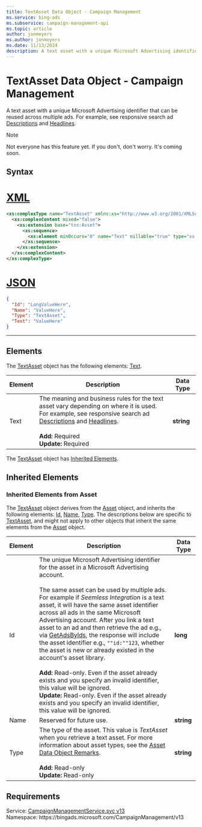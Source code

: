 ```yaml
---
title: TextAsset Data Object - Campaign Management
ms.service: bing-ads
ms.subservice: campaign-management-api
ms.topic: article
author: jonmeyers
ms.author: jonmeyers
ms.date: 11/13/2024
description: A text asset with a unique Microsoft Advertising identifier that can be reused across multiple ads.
---
```

# TextAsset Data Object - Campaign Management
A text asset with a unique Microsoft Advertising identifier that can be reused across multiple ads. For example, see responsive search ad [Descriptions](responsivesearchad.md#descriptions) and [Headlines](responsivesearchad.md#headlines).

> [!NOTE]
> Not everyone has this feature yet. If you don't, don't worry. It's coming soon. 

## Syntax

# [XML](#tab/xml)

```xml
<xs:complexType name="TextAsset" xmlns:xs="http://www.w3.org/2001/XMLSchema">
  <xs:complexContent mixed="false">
    <xs:extension base="tns:Asset">
      <xs:sequence>
        <xs:element minOccurs="0" name="Text" nillable="true" type="xs:string" />
      </xs:sequence>
    </xs:extension>
  </xs:complexContent>
</xs:complexType>
```

# [JSON](#tab/json)

```json
{
  "Id": "LongValueHere",
  "Name": "ValueHere",
  "Type": "TextAsset",
  "Text": "ValueHere"
}
```

-----

## <a name="elements"></a>Elements

The [TextAsset](textasset.md) object has the following elements: [Text](#text).

|Element|Description|Data Type|
|-----------|---------------|-------------|
|<a name="text"></a>Text|The meaning and business rules for the text asset vary depending on where it is used. For example, see responsive search ad [Descriptions](responsivesearchad.md#descriptions) and [Headlines](responsivesearchad.md#headlines).<br/><br/>**Add:** Required<br/>**Update:** Required|**string**|

The [TextAsset](textasset.md) object has [Inherited Elements](#inheritedelements).

## <a name="inheritedelements"></a>Inherited Elements

### <a name="inheritedelementsasset"></a>Inherited Elements from Asset
The [TextAsset](textasset.md) object derives from the [Asset](asset.md) object, and inherits the following elements: [Id](#id), [Name](#name), [Type](#type). The descriptions below are specific to [TextAsset](textasset.md), and might not apply to other objects that inherit the same elements from the [Asset](asset.md) object.  

|Element|Description|Data Type|
|-----------|---------------|-------------|
|<a name="id"></a>Id|The unique Microsoft Advertising identifier for the asset in a Microsoft Advertising account.<br/><br/>The same asset can be used by multiple ads. For example if *Seemless Integration* is a text asset, it will have the same asset identifier across all ads in the same Microsoft Advertising account. After you link a text asset to an ad and then retrieve the ad e.g., via [GetAdsByIds](getadsbyids.md), the response will include the asset identifier e.g., `""id:""123`, whether the asset is new or already existed in the account's asset library. <br/><br/>**Add:** Read-only. Even if the asset already exists and you specify an invalid identifier, this value will be ignored.<br/>**Update:** Read-only. Even if the asset already exists and you specify an invalid identifier, this value will be ignored.|**long**|
|<a name="name"></a>Name|Reserved for future use.|**string**|
|<a name="type"></a>Type|The type of the asset. This value is *TextAsset* when you retrieve a text asset. For more information about asset types, see the [Asset Data Object Remarks](asset.md#remarks).<br/><br/>**Add:** Read-only<br/>**Update:** Read-only|**string**|

## Requirements
Service: [CampaignManagementService.svc v13](https://campaign.api.bingads.microsoft.com/Api/Advertiser/CampaignManagement/v13/CampaignManagementService.svc)  
Namespace: https\://bingads.microsoft.com/CampaignManagement/v13  

